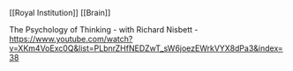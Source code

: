 [[Royal Institution]] [[Brain]] 

The Psychology of Thinking - with Richard Nisbett -
https://www.youtube.com/watch?v=XKm4VoExc0Q&list=PLbnrZHfNEDZwT_sW6joezEWrkVYX8dPa3&index=38

